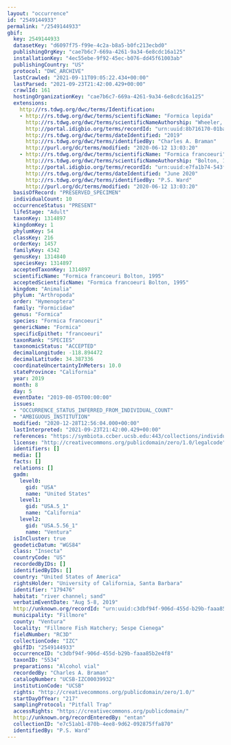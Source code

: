 ```yaml
---
layout: "occurrence"
id: "2549144933"
permalink: "/2549144933"
gbif:
  key: 2549144933
  datasetKey: "d6097f75-f99e-4c2a-b8a5-b0fc213ecbd0"
  publishingOrgKey: "cae7b6c7-669a-4261-9a34-6e8cdc16a125"
  installationKey: "4ec55ebe-9f92-45ec-b076-dd45f61003ab"
  publishingCountry: "US"
  protocol: "DWC_ARCHIVE"
  lastCrawled: "2021-09-11T09:05:22.434+00:00"
  lastParsed: "2021-09-23T21:42:00.429+00:00"
  crawlId: 161
  hostingOrganizationKey: "cae7b6c7-669a-4261-9a34-6e8cdc16a125"
  extensions:
    http://rs.tdwg.org/dwc/terms/Identification:
    - http://rs.tdwg.org/dwc/terms/scientificName: "Formica lepida"
      http://rs.tdwg.org/dwc/terms/scientificNameAuthorship: "Wheeler, 1913"
      http://portal.idigbio.org/terms/recordId: "urn:uuid:8b716170-01ba-4048-9b10-0252a31eb54d"
      http://rs.tdwg.org/dwc/terms/dateIdentified: "2019"
      http://rs.tdwg.org/dwc/terms/identifiedBy: "Charles A. Braman"
      http://purl.org/dc/terms/modified: "2020-06-12 13:03:20"
    - http://rs.tdwg.org/dwc/terms/scientificName: "Formica francoeuri"
      http://rs.tdwg.org/dwc/terms/scientificNameAuthorship: "Bolton, 1995"
      http://portal.idigbio.org/terms/recordId: "urn:uuid:e7fa1b74-543f-40ed-aa60-2be8b4766fe7"
      http://rs.tdwg.org/dwc/terms/dateIdentified: "June 2020"
      http://rs.tdwg.org/dwc/terms/identifiedBy: "P.S. Ward"
      http://purl.org/dc/terms/modified: "2020-06-12 13:03:20"
  basisOfRecord: "PRESERVED_SPECIMEN"
  individualCount: 10
  occurrenceStatus: "PRESENT"
  lifeStage: "Adult"
  taxonKey: 1314897
  kingdomKey: 1
  phylumKey: 54
  classKey: 216
  orderKey: 1457
  familyKey: 4342
  genusKey: 1314840
  speciesKey: 1314897
  acceptedTaxonKey: 1314897
  scientificName: "Formica francoeuri Bolton, 1995"
  acceptedScientificName: "Formica francoeuri Bolton, 1995"
  kingdom: "Animalia"
  phylum: "Arthropoda"
  order: "Hymenoptera"
  family: "Formicidae"
  genus: "Formica"
  species: "Formica francoeuri"
  genericName: "Formica"
  specificEpithet: "francoeuri"
  taxonRank: "SPECIES"
  taxonomicStatus: "ACCEPTED"
  decimalLongitude: -118.894472
  decimalLatitude: 34.387336
  coordinateUncertaintyInMeters: 10.0
  stateProvince: "California"
  year: 2019
  month: 8
  day: 5
  eventDate: "2019-08-05T00:00:00"
  issues:
  - "OCCURRENCE_STATUS_INFERRED_FROM_INDIVIDUAL_COUNT"
  - "AMBIGUOUS_INSTITUTION"
  modified: "2020-12-28T12:56:04.000+00:00"
  lastInterpreted: "2021-09-23T21:42:00.429+00:00"
  references: "https://symbiota.ccber.ucsb.edu:443/collections/individual/index.php?occid=179476"
  license: "http://creativecommons.org/publicdomain/zero/1.0/legalcode"
  identifiers: []
  media: []
  facts: []
  relations: []
  gadm:
    level0:
      gid: "USA"
      name: "United States"
    level1:
      gid: "USA.5_1"
      name: "California"
    level2:
      gid: "USA.5.56_1"
      name: "Ventura"
  isInCluster: true
  geodeticDatum: "WGS84"
  class: "Insecta"
  countryCode: "US"
  recordedByIDs: []
  identifiedByIDs: []
  country: "United States of America"
  rightsHolder: "University of California, Santa Barbara"
  identifier: "179476"
  habitat: "river channel; sand"
  verbatimEventDate: "Aug 5-8, 2019"
  http://unknown.org/recordId: "urn:uuid:c3dbf94f-906d-455d-b29b-faaa85b2e4f8"
  municipality: "Fillmore"
  county: "Ventura"
  locality: "Fillmore Fish Hatchery; Sespe Cienega"
  fieldNumber: "RC3D"
  collectionCode: "IZC"
  gbifID: "2549144933"
  occurrenceID: "c3dbf94f-906d-455d-b29b-faaa85b2e4f8"
  taxonID: "5534"
  preparations: "Alcohol vial"
  recordedBy: "Charles A. Braman"
  catalogNumber: "UCSB-IZC00039932"
  institutionCode: "UCSB"
  rights: "http://creativecommons.org/publicdomain/zero/1.0/"
  startDayOfYear: "217"
  samplingProtocol: "Pitfall Trap"
  accessRights: "https://creativecommons.org/publicdomain/"
  http://unknown.org/recordEnteredBy: "entan"
  collectionID: "e7c51ab1-870b-4ee8-9d62-092875ffa870"
  identifiedBy: "P.S. Ward"
---
```

